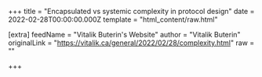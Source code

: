 
+++
title = "Encapsulated vs systemic complexity in protocol design"
date = 2022-02-28T00:00:00.000Z
template = "html_content/raw.html"

[extra]
feedName = "Vitalik Buterin's Website"
author = "Vitalik Buterin"
originalLink = "https://vitalik.ca/general/2022/02/28/complexity.html"
raw = ""

+++

